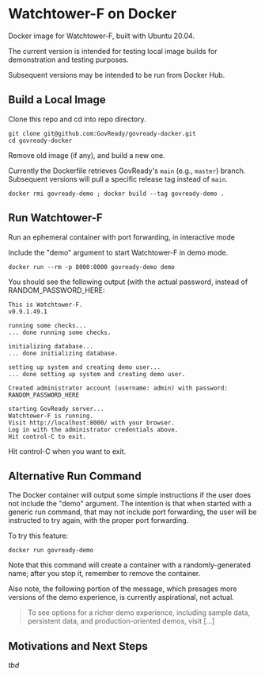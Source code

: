 # Watchtower-F on Docker
Docker image for Watchtower-F, built with Ubuntu 20.04.

The current version is intended for testing local image builds for demonstration and testing purposes.

Subsequent versions may be intended to be run from Docker Hub.

## Build a Local Image

Clone this repo and cd into repo directory.

```shell
git clone git@github.com:GovReady/govready-docker.git
cd govready-docker
```

Remove old image (if any), and build a new one.

Currently the Dockerfile retrieves GovReady's `main` (e.g., `master`) branch.  Subsequent versions will pull a specific release tag instead of `main`.

```shell
docker rmi govready-demo ; docker build --tag govready-demo .
```

## Run Watchtower-F

Run an ephemeral container with port forwarding, in interactive mode

Include the "demo" argument to start Watchtower-F in demo mode.

```shell
docker run --rm -p 8000:8000 govready-demo demo
```

You should see the following output (with the actual password, instead of RANDOM_PASSWORD_HERE:

```
This is Watchtower-F.
v0.9.1.49.1

running some checks...
... done running some checks.

initializing database...
... done initializing database.

setting up system and creating demo user...
... done setting up system and creating demo user.

Created administrator account (username: admin) with password: RANDOM_PASSWORD_HERE

starting GovReady server...
Watchtower-F is running.
Visit http://localhost:8000/ with your browser.
Log in with the administrator credentials above.
Hit control-C to exit.
```

Hit control-C when you want to exit.

## Alternative Run Command

The Docker container will output some simple instructions if the user does not include the "demo" argument. The intention is that when started with a generic run command, that may not include port forwarding, the user will be instructed to try again, with the proper port forwarding.

To try this feature:

```shell
docker run govready-demo
```

Note that this command will create a container with a randomly-generated name; after you stop it, remember to remove the container.

Also note, the following portion of the message, which presages more versions of the demo experience, is currently aspirational, not actual.

> To see options for a richer demo experience, including sample data, persistent data, and production-oriented demos, visit [...]

## Motivations and Next Steps

*tbd*

